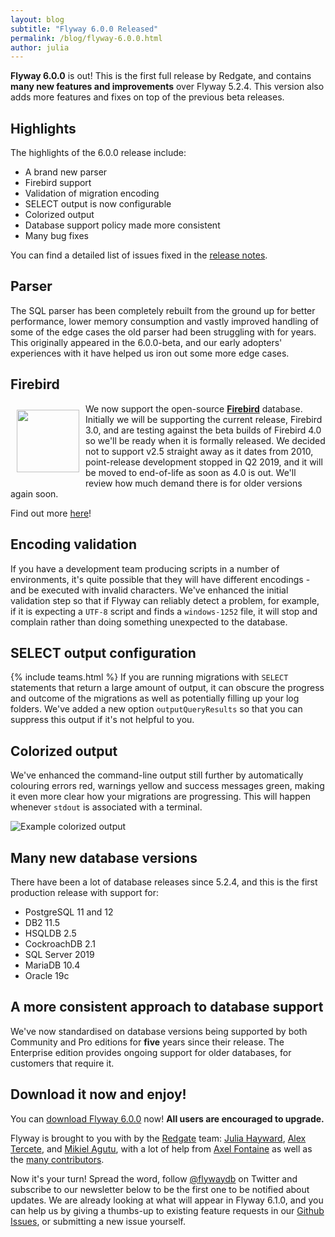 ```yaml
---
layout: blog
subtitle: "Flyway 6.0.0 Released"
permalink: /blog/flyway-6.0.0.html
author: julia
---
```

**Flyway 6.0.0** is out! This is the first full release by Redgate, and contains **many new features and
improvements** over Flyway 5.2.4. This version also adds more features and fixes on top of the previous beta releases.  

## Highlights

The highlights of the 6.0.0 release include:

- A brand new parser
- Firebird support
- Validation of migration encoding
- SELECT output is now configurable
- Colorized output
- Database support policy made more consistent
- Many bug fixes

You can find a detailed list of issues fixed in the [release notes](/documentation/learnmore/releaseNotes#6.0.0).

## Parser

The SQL parser has been completely rebuilt from the ground up for better performance, lower memory consumption and 
vastly improved handling of some of the edge cases the old parser had been struggling with for years. This 
originally appeared in the 6.0.0-beta, and our early adopters' experiences with it have helped us iron out
some more edge cases.

## Firebird

<img src="/assets/posts/flyway-6.0.0/firebird.jpg" style="float: left; height: 100px; margin: 10px;"> We now support the 
open-source [**Firebird**](https://firebirdsql.org/en/start/) database. Initially we will be supporting 
the current release, Firebird 3.0, and are testing against the beta builds of Firebird 4.0 so we'll be ready
when it is formally released. We decided not 
to support v2.5 straight away as it dates from 2010, point-release development stopped in Q2 2019, and
it will be moved to end-of-life as soon as 4.0 is out. We'll review how much demand there is
for older versions again soon. 

Find out more [here](/documentation/database/firebird)!


## Encoding validation

If you have a development team producing scripts in a number of environments, it's quite possible that they
will have different encodings - and be executed with invalid characters. We've enhanced the initial validation
step so that if Flyway can reliably detect a problem, for example, if it is expecting a `UTF-8` script and finds 
a `windows-1252` file, it will stop and complain rather than doing something unexpected to the database. 

## SELECT output configuration 

{% include teams.html %} If you are running migrations with `SELECT` statements that return a large amount of output, 
it can obscure the
progress and outcome of the migrations as well as potentially filling up your log folders. We've added a new 
option `outputQueryResults` so that you can suppress this output if it's not helpful to you. 

## Colorized output

We've enhanced the command-line output still further by automatically colouring errors red, warnings yellow
and success messages green, making it even more clear how your migrations are progressing. This will happen
whenever `stdout` is associated with a terminal.

![Example colorized output](/assets/posts/flyway-6.0.0/colorized-output.png) 

## Many new database versions

There have been a lot of database releases since 5.2.4, and this is the first production release with support for:

- PostgreSQL 11 and 12 
- DB2 11.5 
- HSQLDB 2.5 
- CockroachDB 2.1 
- SQL Server 2019 
- MariaDB 10.4 
- Oracle 19c 

## A more consistent approach to database support

We've now standardised on database versions being supported by both Community and Pro editions for **five** years
since their release. The Enterprise edition provides ongoing support for older databases, for customers that 
require it.

## Download it now and enjoy!

You can [download Flyway 6.0.0](/download) now! **All users are encouraged to upgrade.**

Flyway is brought to you with <i class="fa fa-heart"></i> by the [Redgate](https://red-gate.com) team: 
[Julia Hayward](https://twitter.com/Julia_Hayward),
[Alex Tercete](https://twitter.com/alextercete), and [Mikiel Agutu](https://twitter.com/mikielagutu),
with a lot of help from [Axel Fontaine](https://twitter.com/axelfontaine)
as well as the [many contributors](/documentation/contribute/hallOfFame).

Now it's your turn! Spread the word, follow [@flywaydb](https://twitter.com/flywaydb) on Twitter and subscribe
to our newsletter below to be the first one to be notified about updates. We are already looking at what will appear
in Flyway 6.1.0, and you can help us by giving a thumbs-up to existing feature requests in our 
[Github Issues](https://github.com/flyway/flyway/issues), or submitting a new issue yourself. 
